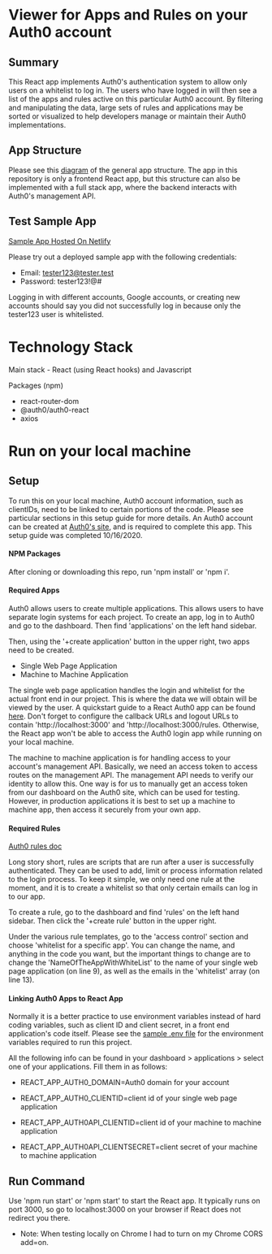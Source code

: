 # Viewer for Apps and Rules on your Auth0 account

## Summary

This React app implements Auth0's authentication system to allow only users on a whitelist to log in. The users who have logged in will then see a list of the apps and rules active on this particular Auth0 account. By filtering and manipulating the data, large sets of rules and applications may be sorted or visualized to help developers manage or maintain their Auth0 implementations.

## App Structure 

Please see this [diagram](https://raw.githubusercontent.com/drewhsu86/auth0-react-ruleviewer/master/src/images/Auth0-applDiagram.png) of the general app structure. The app in this repository is only a frontend React app, but this structure can also be implemented with a full stack app, where the backend interacts with Auth0's management API.

## Test Sample App 

[Sample App Hosted On Netlify](https://auth0-rules-test-ahsu.netlify.app/)

Please try out a deployed sample app with the following credentials:
  * Email: tester123@tester.test
  * Password: tester123!@#
  
Logging in with different accounts, Google accounts, or creating new accounts should say you did not successfully log in because only the tester123 user is whitelisted.

# Technology Stack

Main stack - React (using React hooks) and Javascript

Packages (npm)
  * react-router-dom
  * @auth0/auth0-react
  * axios 
  
# Run on your local machine

## Setup

To run this on your local machine, Auth0 account information, such as clientIDs, need to be linked to certain portions of the code. Please see particular sections in this setup guide for more details. An Auth0 account can be created at [Auth0's site](https://auth0.com/), and is required to complete this app. This setup guide was completed 10/16/2020.

#### NPM Packages

After cloning or downloading this repo, run 'npm install' or 'npm i'.  

#### Required Apps 

Auth0 allows users to create multiple applications. This allows users to have separate login systems for each project. To create an app, log in to Auth0 and go to the dashboard. Then find 'applications' on the left hand sidebar. 

Then, using the '+create application' button in the upper right, two apps need to be created. 
  * Single Web Page Application 
  * Machine to Machine Application
  
The single web page application handles the login and whitelist for the actual front end in our project. This is where the data we will obtain will be viewed by the user. A quickstart guide to a React Auth0 app can be found [here](https://auth0.com/docs/quickstart/spa/react). Don't forget to configure the callback URLs and logout URLs to contain 'http://localhost:3000' and 'http://localhost:3000/rules. Otherwise, the React app won't be able to access the Auth0 login app while running on your local machine. 

The machine to machine application is for handling access to your account's management API. Basically, we need an access token to access routes on the management API. The management API needs to verify our identity to allow this. One way is for us to manually get an access token from our dashboard on the Auth0 site, which can be used for testing. However, in production applications it is best to set up a machine to machine app, then access it securely from your own app.

#### Required Rules

[Auth0 rules doc](https://auth0.com/docs/rules)

Long story short, rules are scripts that are run after a user is successfully authenticated. They can be used to add, limit or process information related to the login process. To keep it simple, we only need one rule at the moment, and it is to create a whitelist so that only certain emails can log in to our app. 

To create a rule, go to the dashboard and find 'rules' on the left hand sidebar. Then click the '+create rule' button in the upper right.

Under the various rule templates, go to the 'access control' section and choose 'whitelist for a specific app'. You can change the name, and anything in the code you want, but the important things to change are to change the 'NameOfTheAppWithWhiteList' to the name of your single web page application (on line 9), as well as the emails in the 'whitelist' array (on line 13). 


#### Linking Auth0 Apps to React App

Normally it is a better practice to use environment variables instead of hard coding variables, such as client ID and client secret, in a front end application's code itself. Please see the [sample .env file](https://github.com/drewhsu86/auth0-react-ruleviewer/blob/master/.env.sample) for the environment variables required to run this project.

All the following info can be found in your dashboard > applications > select one of your applications. Fill them in as follows: 

  * REACT_APP_AUTH0_DOMAIN=Auth0 domain for your account
  * REACT_APP_AUTH0_CLIENTID=client id of your single web page application

  * REACT_APP_AUTH0API_CLIENTID=client id of your machine to machine application
  * REACT_APP_AUTH0API_CLIENTSECRET=client secret of your machine to machine application

## Run Command 

Use 'npm run start' or 'npm start' to start the React app. It typically runs on port 3000, so go to localhost:3000 on your browser if React does not redirect you there.

  * Note: When testing locally on Chrome I had to turn on my Chrome CORS add=on.





